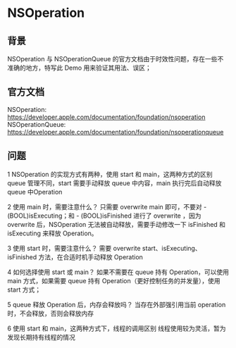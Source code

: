 #  NSOperation

## 背景
NSOperation 与 NSOperationQueue 的官方文档由于时效性问题，存在一些不准确的地方，特写此 Demo 用来验证其用法、误区；


## 官方文档
NSOperation: https://developer.apple.com/documentation/foundation/nsoperation
NSOperationQueue: https://developer.apple.com/documentation/foundation/nsoperationqueue

## 问题
1 NSOperation 的实现方式有两种，使用 start 和 main，这两种方式的区别
queue 管理不同，start 需要手动释放 queue 中内容，main 执行完后自动释放 queue 中Operation

2 使用 main 时，需要注意什么？
只需要 overwrite main 即可，不要对 - (BOOL)isExecuting；和 - (BOOL)isFinished 进行了 overwrite ，因为 overwrite 后，NSOperation 无法被自动释放，需要手动修改一下 isFinished 和  isExecuting 来释放 Operation。

3 使用 start 时，需要注意什么？
需要 overwrite start、isExecuting、isFinished 方法，在合适时机手动释放 Operation

4 如何选择使用 start 或 main？
如果不需要在 queue 持有 Operation，可以使用 main 方式，如果需要 queue 持有 Operation（更好控制任务的并发量），使用 start 方式；

5  queue 释放 Operation 后，内存会释放吗？
当存在外部强引用当前 operation 时，不会释放，否则会释放内存

6 使用 start 和 main，这两种方式下，线程的调用区别
线程使用较为灵活，暂为发现长期持有线程的情况


